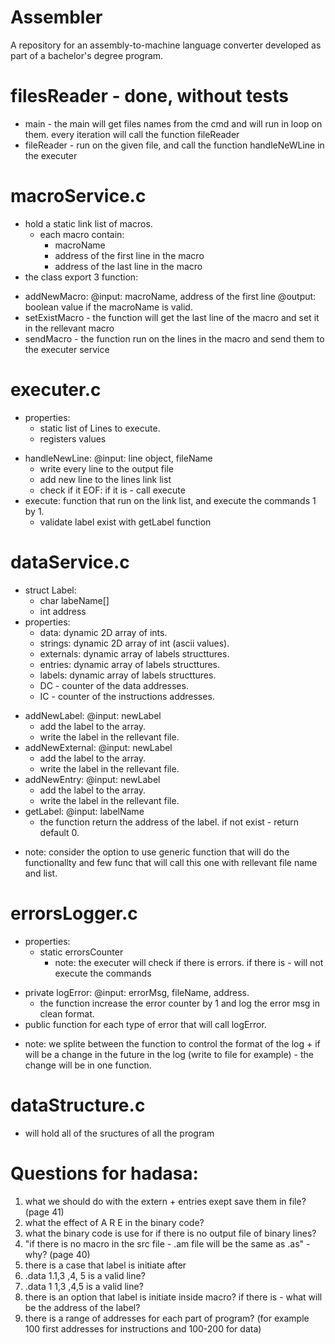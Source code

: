 # Assembler

A repository for an assembly-to-machine language converter developed as part of a bachelor's degree program.

# filesReader - done, without tests

- main - the main will get files names from the cmd and will run in loop on them. every iteration will call the function fileReader
- fileReader - run on the given file, and call the function handleNeWLine in the executer

# macroService.c

- hold a static link list of macros.
  - each macro contain:
    - macroName
    - address of the first line in the macro
    - address of the last line in the macro
- the class export 3 function:

* addNewMacro:
  @input: macroName, address of the first line
  @output: boolean value if the macroName is valid.
* setExistMacro - the function will get the last line of the macro and set it in the rellevant macro
* sendMacro - the function run on the lines in the macro and send them to the executer service

# executer.c

- properties:
  - static list of Lines to execute.
  - registers values

* handleNewLine:
  @input: line object, fileName
  - write every line to the output file
  - add new line to the lines link list
  - check if it EOF: if it is - call execute
* execute: function that run on the link list, and execute the commands 1 by 1.
  - validate label exist with getLabel function

# dataService.c

- struct Label:
  - char labeName[]
  - int address
- properties:
  - data: dynamic 2D array of ints.
  - strings: dynamic 2D array of int (ascii values).
  - externals: dynamic array of labels structtures.
  - entries: dynamic array of labels structtures.
  - labels: dynamic array of labels structtures.
  - DC - counter of the data addresses.
  - IC - counter of the instructions addresses.

* addNewLabel:
  @input: newLabel
  - add the label to the array.
  - write the label in the rellevant file.
* addNewExternal:
  @input: newLabel
  - add the label to the array.
  - write the label in the rellevant file.
* addNewEntry:
  @input: newLabel
  - add the label to the array.
  - write the label in the rellevant file.
* getLabel:
  @input: labelName
  - the function return the address of the label. if not exist - return default 0.

- note: consider the option to use generic function that will do the functionallty and few func that will call this one with rellevant file name and list.

# errorsLogger.c

- properties:
  - static errorsCounter
    - note: the executer will check if there is errors. if there is - will not execute the commands

* private logError:
  @input: errorMsg, fileName, address.
  - the function increase the error counter by 1 and log the error msg in clean format.
* public function for each type of error that will call logError.

- note: we splite between the function to control the format of the log + if will be a change in the future in the log (write to file for example) - the change will be in one function.

# dataStructure.c

- will hold all of the sructures of all the program

# Questions for hadasa:

1. what we should do with the extern + entries exept save them in file? (page 41)
2. what the effect of A R E in the binary code?
3. what the binary code is use for if there is no output file of binary lines?
4. "if there is no macro in the src file - .am file will be the same as .as" - why? (page 40)
5. there is a case that label is initiate after
6. .data 1.1,3 ,4, 5 is a valid line?
7. .data 1 1,3 ,4,5 is a valid line?
8. there is an option that label is initiate inside macro? if there is - what will be the address of the label?
9. there is a range of addresses for each part of program? (for example 100 first addresses for instructions and 100-200 for data)